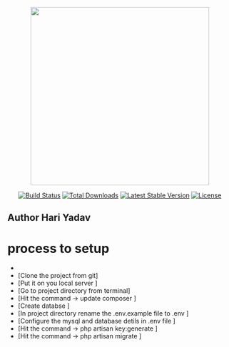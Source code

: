 <p align="center"><img src="https://res.cloudinary.com/dtfbvvkyp/image/upload/v1566331377/laravel-logolockup-cmyk-red.svg" width="400"></p>

<p align="center">
<a href="https://travis-ci.org/laravel/framework"><img src="https://travis-ci.org/laravel/framework.svg" alt="Build Status"></a>
<a href="https://packagist.org/packages/laravel/framework"><img src="https://poser.pugx.org/laravel/framework/d/total.svg" alt="Total Downloads"></a>
<a href="https://packagist.org/packages/laravel/framework"><img src="https://poser.pugx.org/laravel/framework/v/stable.svg" alt="Latest Stable Version"></a>
<a href="https://packagist.org/packages/laravel/framework"><img src="https://poser.pugx.org/laravel/framework/license.svg" alt="License"></a>
</p>

## Author Hari Yadav

# process to setup
-
- [Clone the project from git]
- [Put it on you local server ]
- [Go to project directory from terminal]
- [Hit the command -> update composer ]
- [Create databse ]
- [In project directory rename the .env.example file to .env ]
- [Configure the mysql and database detils in .env file ]
- [Hit the command -> php artisan key:generate ]
- [Hit the command -> php artisan migrate ]



